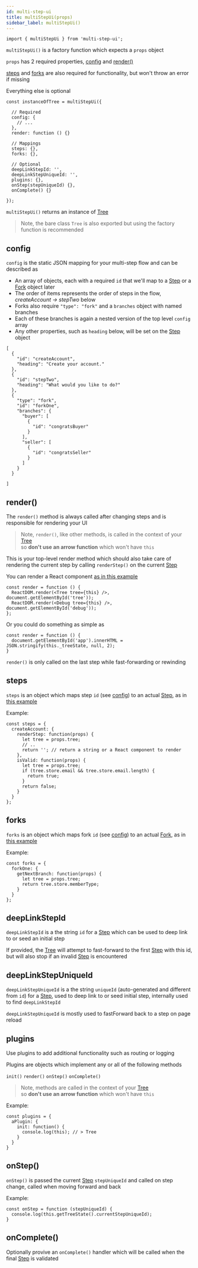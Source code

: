 ```yaml
---
id: multi-step-ui
title: multiStepUi(props)
sidebar_label: multiStepUi()
---
```



```
import { multiStepUi } from 'multi-step-ui';
```

`multiStepUi()` is a factory function which expects a `props` object

`props` has 2 required properties, [config](#config) and [render()](#render)  

[steps](#steps) and [forks](#forks) are also required for functionality, but won't throw an error if missing

Everything else is optional

```
const instanceOfTree = multiStepUi({
  
  // Required
  config: {
    // ...
  },
  render: function () {}
  
  // Mappings
  steps: {},
  forks: {},

  // Optional
  deepLinkStepId: '',
  deepLinkStepUniqueId: '',
  plugins: {},
  onStep(stepUniqueId) {},
  onComplete() {}

});
```

`multiStepUi()` returns an instance of [Tree](tree.md)

> Note, the bare class `Tree` is also exported but using the factory function is recommended

## config

`config` is the static JSON mapping for your multi-step flow and can be described as

* An array of objects, each with a required `id` that we'll map to a [Step](step.md) or a [Fork](fork.md) object later
* The order of items represents the order of steps in the flow, _createAccount -> stepTwo_ below
* Forks also require `"type": "fork"` and a `branches` object with named branches
* Each of these branches is again a nested version of the top level `config` array
* Any other properties, such as `heading` below, will be set on the [Step](step.md) object


```
[
  {
    "id": "createAccount",
    "heading": "Create your account."
  },
  {
    "id": "stepTwo",
    "heading": "What would you like to do?"
  },
  {
    "type": "fork",
    "id": "forkOne",
    "branches": {
      "buyer": [
        {
          "id": "congratsBuyer"
        }
      ],
      "seller": [
        {
          "id": "congratsSeller"
        }
      ]
    }
  }

]
```


## render()

The `render()` method is always called after changing steps and is responsible for rendering your UI

> Note, `render()`, like other methods, is called in the context of your [Tree](tree.md)
> <br>so __don't use an arrow function__ which won't have `this`

This is your top-level render method which should also take care of rendering the current step by calling `renderStep()` on the current [Step](step.md)

You can render a React component [as in this example](https://github.com/charlielow/multi-step-ui/blob/master/website/static/js/src/import/complex-branching-flow/render.js)

```
const render = function () {
  ReactDOM.render(<Tree tree={this} />, document.getElementById('tree'));
  ReactDOM.render(<Debug tree={this} />, document.getElementById('debug'));
};
```

Or you could do something as simple as

```
const render = function () {
  document.getElementById('app').innerHTML = JSON.stringify(this._treeState, null, 2);
}
```

`render()` is only called on the last step while fast-forwarding or rewinding

## steps

`steps` is an object which maps step `id` (see [config](#config)) to an actual [Step](step.md), as in [this example](https://github.com/charlielow/multi-step-ui/blob/master/website/static/js/src/import/sign-up-flow-react/steps.js)

Example:

```
const steps = {
  createAccount: {
    renderStep: function(props) {
      let tree = props.tree;
      // ..
      return ''; // return a string or a React component to render
    },
    isValid: function(props) {
      let tree = props.tree;
      if (tree.store.email && tree.store.email.length) {
        return true;
      }
      return false;
    }
  }
};
```

## forks

`forks` is an object which maps fork `id` (see [config](#config)) to an actual [Fork](fork.md), as in [this example](https://github.com/charlielow/multi-step-ui/blob/master/website/static/js/src/import/simple-flow-react/forks.js)

Example:


```
const forks = {
  forkOne: {
    getNextBranch: function(props) {
      let tree = props.tree;
      return tree.store.memberType;
    }
  }
};
```


## deepLinkStepId

`deepLinkStepId` is a the string `id` for a [Step](step.md) which can be used to deep link to or seed an initial step

If provided, the [Tree](tree.md) will attempt to fast-forward to the first [Step](step.md) with this id, but will also stop if an invalid [Step](step.md) is encountered

## deepLinkStepUniqueId

`deepLinkStepUniqueId` is a the string `uniqueId` (auto-generated and different from `id`) for a [Step](step.md), used to deep link to or seed initial step, internally used to find `deepLinkStepId`

`deepLinkStepUniqueId` is mostly used to fastForward back to a step on page reload

## plugins

Use plugins to add additional functionality such as routing or logging

Plugins are objects which implement any or all of the following methods

`init()` 
`render()` 
`onStep()` 
`onComplete()` 

> Note, methods are called in the context of your [Tree](tree.md)
> <br>so __don't use an arrow function__ which won't have `this`


Example:

```
const plugins = {
  aPlugin: {
    init: function() {
      console.log(this); // > Tree
    }
  }
}
```

## onStep()

`onStep()` is passed the current [Step](step.md) `stepUniqueId` and called on step change, called when moving forward and back

Example:

```
const onStep = function (stepUniqueId) {
  console.log(this.getTreeState().currentStepUniqueId);
}
```


## onComplete()

Optionally provive an `onComplete()` handler which will be called when the final [Step](step.md) is validated
